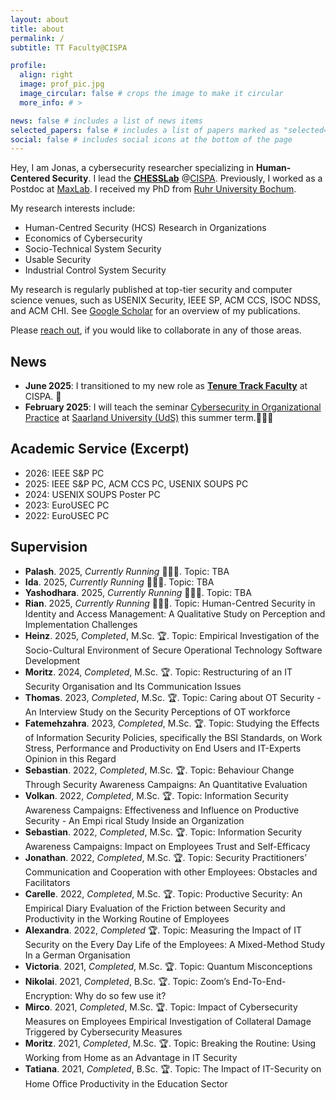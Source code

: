 ```yaml
---
layout: about
title: about
permalink: /
subtitle: TT Faculty@CISPA

profile:
  align: right
  image: prof_pic.jpg
  image_circular: false # crops the image to make it circular
  more_info: # >

news: false # includes a list of news items
selected_papers: false # includes a list of papers marked as "selected={true}"
social: false # includes social icons at the bottom of the page
---
```


Hey, I am Jonas, a cybersecurity researcher specializing in __Human-Centered Security__. I lead the __[CHESSLab](https://group.cispa.io/hielscher)__ @[CISPA](https://cispa.de/en). Previously, I worked as a Postdoc at [MaxLab](https://group.cispa.io/golla). I received my PhD from [Ruhr University Bochum](https://informatik.rub.de/en/).

My research interests include:
* Human-Centred Security (HCS) Research in Organizations
* Economics of Cybersecurity
* Socio-Technical System Security
* Usable Security
* Industrial Control System Security


My research is regularly published at top-tier security and computer science venues, such as USENIX Security, IEEE SP, ACM CCS, ISOC NDSS, and ACM CHI. See [Google Scholar](https://scholar.google.com/citations?user=UvcKg4kAAAAJ) for an overview of my publications.

Please [reach out](mailto:firstname.lastname@cispa.de), if you would like to collaborate in any of those areas.

## News
* __June 2025__: I transitioned to my new role as __[Tenure Track Faculty](https://cispa.de/de/people#faculty)__ at CISPA. 🥳
* __February 2025__: I will teach the seminar [Cybersecurity in Organizational Practice](https://cms.cispa.saarland/orgsec25/) at [Saarland University (UdS)](https://www.uni-saarland.de/en/department/computer-science.html) this summer term.👩🏼‍💻

## Academic Service (Excerpt)
* 2026: IEEE S&P PC 
* 2025: IEEE S&P PC, ACM CCS PC, USENIX SOUPS PC 
* 2024: USENIX SOUPS Poster PC 
* 2023: EuroUSEC PC 
* 2022: EuroUSEC PC


## Supervision
* __Palash__. 2025, _Currently Running_ 👩🏼‍💻. Topic: TBA 
* __Ida__. 2025, _Currently Running_ 👩🏼‍💻. Topic: TBA 
* __Yashodhara__. 2025, _Currently Running_ 👩🏼‍💻. Topic: TBA 
* __Rian__. 2025, _Currently Running_ 👩🏼‍💻. Topic: Human-Centred Security in Identity and Access Management: A Qualitative Study on Perception and Implementation Challenges 
* __Heinz__. 2025, _Completed_, M.Sc. 🏆. Topic: Empirical Investigation of the Socio-Cultural Environment of Secure Operational Technology Software Development 
* __Moritz__. 2024, _Completed_, M.Sc. 🏆. Topic:  Restructuring of an IT Security Organisation and Its Communication Issues 
* __Thomas__. 2023, _Completed_, M.Sc. 🏆. Topic: Caring about OT Security - An Interview Study on the Security Perceptions of OT workforce 
* __Fatemehzahra__. 2023, _Completed_, M.Sc. 🏆. Topic: Studying the Effects of Information Security Policies, specifically the BSI Standards, on Work Stress, Performance and Productivity on End Users and IT-Experts Opinion in this Regard 
* __Sebastian__. 2022, _Completed_, M.Sc. 🏆. Topic: Behaviour Change Through Security Awareness Campaigns: An Quantitative Evaluation 
* __Volkan__. 2022, _Completed_, M.Sc. 🏆. Topic: Information Security Awareness Campaigns: Effectiveness and Influence on Productive Security - An Empi rical Study Inside an Organization 
* __Sebastian__. 2022, _Completed_, M.Sc. 🏆. Topic: Information Security Awareness Campaigns: Impact on Employees Trust and Self-Efficacy 
* __Jonathan__. 2022, _Completed_, M.Sc. 🏆. Topic: Security Practitioners’ Communication and Cooperation with other Employees: Obstacles and Facilitators 
* __Carelle__. 2022, _Completed_, M.Sc. 🏆. Topic: Productive Security: An Empirical Diary Evaluation of the Friction between Security and Productivity in the Working Routine of Employees 
* __Alexandra__. 2022, _Completed_ 🏆. Topic: Measuring the Impact of IT Security on the Every Day Life of the Employees: A Mixed-Method Study In a German Organisation 
* __Victoria__. 2021, _Completed_, M.Sc. 🏆. Topic: Quantum Misconceptions 
* __Nikolai__. 2021, _Completed_, B.Sc. 🏆. Topic: Zoom’s End-To-End-Encryption: Why do so few use it? 
* __Mirco__. 2021, _Completed_, M.Sc. 🏆. Topic: Impact of Cybersecurity Measures on Employees Empirical Investigation of Collateral Damage Triggered by Cybersecurity Measures 
* __Moritz__. 2021, _Completed_, M.Sc. 🏆. Topic: Breaking the Routine: Using Working from Home as an Advantage in IT Security
* __Tatiana__. 2021, _Completed_, B.Sc. 🏆. Topic: The Impact of IT-Security on Home Oﬃce Productivity in the Education Sector

